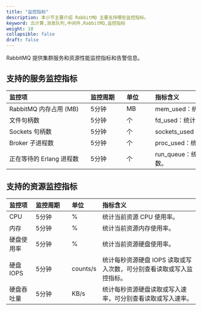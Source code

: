 ```yaml
---
title: "监控指标"
description: 本小节主要介绍 RabbitMQ 主要支持哪些监控指标。 
keyword: 云计算,消息队列,中间件,RabbitMQ,监控指标
weight: 10
collapsible: false
draft: false
---
```


RabbitMQ 提供集群服务和资源性能监控指标和告警信息。

## 支持的服务监控指标

| <span style="display:inline-block;width:200px">监控项</span> | <span style="display:inline-block;width:80px">监控周期</span> | <span style="display:inline-block;width:60px">单位</span> | <span style="display:inline-block;width:320px">指标含义</span> |
| :----------------------------------------------------------- | :----------------------------------------------------------- | :-------------------------------------------------------- | :----------------------------------------------------------- |
| RabbitMQ 内存占用 (MB)                                       | 5分钟                                                        | MB                                                        | mem_used：统计 RabbitMQ 内存占用量。                         |
| 文件句柄数                                                   | 5分钟                                                        | 个                                                        | fd_used：统计文件句柄数。                                    |
| Sockets 句柄数                                               | 5分钟                                                        | 个                                                        | sockets_used：统计 Sockets 句柄数。                          |
| Broker 子进程数                                              | 5分钟                                                        | 个                                                        | proc_used：统计 Broker 子进程数。                            |
| 正在等待的 Erlang 进程数                                     | 5分钟                                                        | 个                                                        | run_queue：统计正在等待的 Erlang 进程数。                    |

## 支持的资源监控指标

| 监控项 | <span style="display:inline-block;width:80px">监控周期</span> | <span style="display:inline-block;width:60px">单位</span> | 指标含义 |
|:--- |:--- |:--- |:--- |
| CPU | 5分钟 | % | 统计当前资源 CPU 使用率。 |
| 内存 | 5分钟 | % | 统计当前资源内存使用率。 |
| 硬盘使用率 | 5分钟 | % | 统计当前资源硬盘使用率。 |
| 硬盘 IOPS | 5分钟 | counts/s | 统计每秒资源硬盘 IOPS 读取或写入次数，可分别查看读取或写入监控指标。 |
| 硬盘吞吐量 | 5分钟 | KB/s | 统计每秒资源硬盘读取或写入速率，可分别查看读取或写入速率。 |
